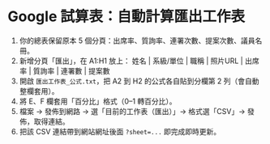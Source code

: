 # Google 試算表：自動計算匯出工作表
1. 你的總表保留原本 5 個分頁：出席率、質詢率、連署次數、提案次數、議員名冊。
2. 新增分頁「匯出」，在 A1:H1 放上：
   姓名 | 系級/單位 | 職稱 | 照片URL | 出席率 | 質詢率 | 連署數 | 提案數
3. 開啟 `匯出工作表_公式.txt`，把 A2 到 H2 的公式各自貼到分欄第 2 列（會自動整欄套用）。
4. 將 E、F 欄套用「百分比」格式（0–1 轉百分比）。
5. 檔案 → 發佈到網路 → 選「目前的工作表（匯出）」→ 格式選「CSV」→ 發佈，取得連結。
6. 把該 CSV 連結帶到網站網址後面 `?sheet=...` 即完成即時更新。
